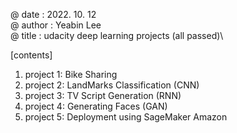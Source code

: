 @ date : 2022. 10. 12\
@ author : Yeabin Lee\
@ title : udacity deep learning projects (all passed)\

[contents]
1. project 1: Bike Sharing
2. project 2: LandMarks Classification (CNN)
3. project 3: TV Script Generation (RNN)
4. project 4: Generating Faces (GAN)
5. project 5: Deployment using SageMaker Amazon
